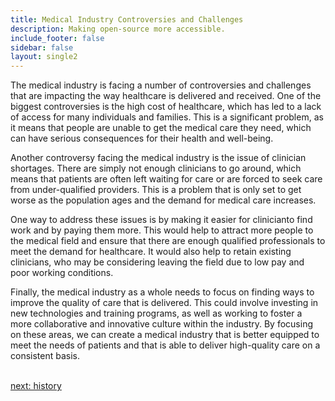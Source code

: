 ```yaml
---
title: Medical Industry Controversies and Challenges
description: Making open-source more accessible.
include_footer: false
sidebar: false
layout: single2
---
```


<p>
The medical industry is facing a number of controversies and challenges that are impacting the way healthcare is delivered and received. One of the biggest controversies is the high cost of healthcare, which has led to a lack of access for many individuals and families. This is a significant problem, as it means that people are unable to get the medical care they need, which can have serious consequences for their health and well-being.

Another controversy facing the medical industry is the issue of clinician shortages. There are simply not enough clinicians to go around, which means that patients are often left waiting for care or are forced to seek care from under-qualified providers. This is a problem that is only set to get worse as the population ages and the demand for medical care increases.

One way to address these issues is by making it easier for clinicianto find work and by paying them more. This would help to attract more people to the medical field and ensure that there are enough qualified professionals to meet the demand for healthcare. It would also help to retain existing clinicians, who may be considering leaving the field due to low pay and poor working conditions.

Finally, the medical industry as a whole needs to focus on finding ways to improve the quality of care that is delivered. This could involve investing in new technologies and training programs, as well as working to foster a more collaborative and innovative culture within the industry. By focusing on these areas, we can create a medical industry that is better equipped to meet the needs of patients and that is able to deliver high-quality care on a consistent basis.

<br>
<a href="https://workdojos.com/clinician/history">next: history</a>
</p>